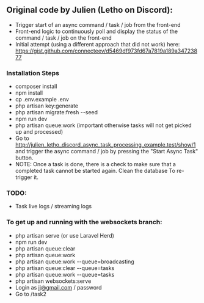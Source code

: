 ## Original code by Julien (Letho on Discord): 
- Trigger start of an async command / task / job from the front-end
- Front-end logic to continuously poll and display the status of the command / task / job on the front-end
- Initial attempt (using a different approach that did not work) here: https://gist.github.com/connecteev/d5469df973fd67a7819a189a34723877

### Installation Steps
- composer install
- npm install
- cp .env.example .env
- php artisan key:generate
- php artisan migrate:fresh --seed
- npm run dev
- php artisan queue:work (important otherwise tasks will not get picked up and processed)
- Go to http://julien_letho_discord_async_task_processing_example.test/show/1 and trigger the async command / job by pressing the "Start Async Task" button.
- NOTE: Once a task is done, there is a check to make sure that a completed task cannot be started again. Clean the database To re-trigger it.

### TODO:
- Task live logs / streaming logs

### To get up and running with the websockets branch:
- php artisan serve (or use Laravel Herd)
- npm run dev
- php artisan queue:clear
- php artisan queue:work
- php artisan queue:work --queue=broadcasting
- php artisan queue:clear --queue=tasks
- php artisan queue:work --queue=tasks
- php artisan websockets:serve
- Login as jj@gmail.com / password
- Go to /task2
